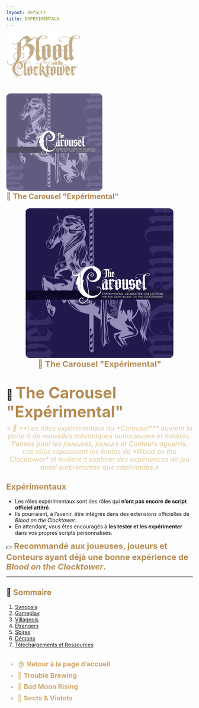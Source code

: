 ```yaml
---
layout: default
title: EXPERIMENTAUX
---
```


<p align="left">
  <a href="/botc-fr-bambi/">
    <img src="images/logo.png" alt="Accueil BotC FR" width="200">
  </a>
</p>

<div class="page-experimental" markdown="1">

##
 <!-- 🧪 Rôles Expérimentaux -->
  <a href="#" style="text-decoration:none;">
    <img src="./images/carousel.png" alt="Rôles Expérimentaux" width="260" style="border-radius:12px; opacity:0.7;">
    <br>
    <span style="color:#b58b52; font-weight:bold; font-size:20px;">🎠 The Carousel "Expérimental"</span>
  </a>
  <br>
  <em style="color:#b58b52;"> </em>





  
 <!-- 🎠 Rôles Expérimentaux -->
<div style="text-align:center; margin: 20px 0;">
  <a href="./experimentaux.html" style="text-decoration:none;">
    <img src="./images/carousel.png" alt="Trouble Brewing" width="400" style="border-radius:12px;">
    <br>
    <span style="color:#b58b52; font-weight:bold; font-size:22px;">🎠 The Carousel "Expérimental"</span>
  </a>
</div>


# 🎠 <span style="color:#b58b52; font-weight:bold; font-size:42px;">The Carousel "Expérimental"</span>

<p style="text-align:center; color:#e0c99d; font-style:italic; font-size:18px; margin-top:-10px;">
  « 🎠 **Les rôles expérimentaux du *Carousel*** ouvrent la porte à de nouvelles mécaniques audacieuses et inédites.
Pensés pour les joueuses, joueurs et Conteurs aguerris, ces rôles repoussent les limites de *Blood on the Clocktower* et invitent à explorer des expériences de jeu aussi surprenantes que captivantes.»
</p>


## <span style="color:#b58b52; font-weight:bold; font-size:22px;">**Expérimentaux**</span>
- Les rôles expérimentaux sont des rôles qui **n’ont pas encore de script officiel attitré**.
- Ils pourraient, à l’avenir, être intégrés dans des extensions officielles de *Blood on the Clocktower*.
- En attendant, vous êtes encouragés à **les tester et les expérimenter** dans vos propres scripts personnalisés.

👉 <span style="color:#b58b52; font-weight:bold; font-size:22px;">Recommandé aux joueuses, joueurs et Conteurs ayant déjà une bonne expérience de *Blood on the Clocktower*.</span>

---

## 📑 <span style="color:#b58b52;">Sommaire</span>

1. [Synopsis](#1-synopsis)  
2. [Gameplay](#2-gameplay)  
3. [Villageois](#3-villageois)  
4. [Étrangers](#4-étrangers)  
5. [Sbires](#5-sbires)  
6. [Démons](#6-démons)  
7. [Téléchargements et Ressources](#7-téléchargements-et-ressources)  


##
  
<ul style="color:#e0c99d; font-size:18px; line-height:1.7;">
  <li>🏠 <a href="./index.html" style="color:#d4a76a; font-weight:bold; text-decoration:none;">Retour à la page d’accueil</a></li>
  <li>🍺 <a href="../trouble_brewing.html" style="color:#d4a76a; font-weight:bold; text-decoration:none;">Trouble Brewing</a></li>
  <li>🌛 <a href="./bmr.html" style="color:#d4a76a; font-weight:bold; text-decoration:none;">Bad Moon Rising</a></li>
  <li>💐 <a href="./sv.html" style="color:#d4a76a; font-weight:bold; text-decoration:none;">Sects & Violets</a></li>
</ul>
